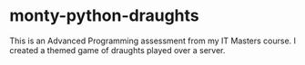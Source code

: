 # monty-python-draughts
This is an Advanced Programming assessment from my IT Masters course. I created a themed game of draughts played over a server.
